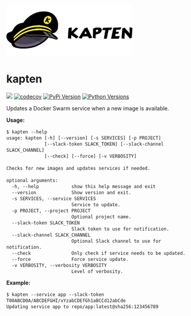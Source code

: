 <img src="https://raw.githubusercontent.com/5monkeys/kapten/master/kapten-text.png" width="66%" />

# kapten

![](https://github.com/5monkeys/kapten/workflows/Test/badge.svg)
[![codecov](https://codecov.io/gh/5monkeys/kapten/branch/master/graph/badge.svg)](https://codecov.io/gh/5monkeys/kapten)
[![PyPi Version](https://img.shields.io/pypi/v/kapten.svg)](https://pypi.org/project/kapten/)
[![Python Versions](https://img.shields.io/pypi/pyversions/kapten.svg)](https://pypi.org/project/kapten/)

Updates a Docker Swarm service when a new image is available.

**Usage:**
```console
$ kapten --help
usage: kapten [-h] [--version] [-s SERVICES] [-p PROJECT]
              [--slack-token SLACK_TOKEN] [--slack-channel SLACK_CHANNEL]
              [--check] [--force] [-v VERBOSITY]

Checks for new images and updates services if needed.

optional arguments:
  -h, --help            show this help message and exit
  --version             Show version and exit.
  -s SERVICES, --service SERVICES
                        Service to update.
  -p PROJECT, --project PROJECT
                        Optional project name.
  --slack-token SLACK_TOKEN
                        Slack token to use for notification.
  --slack-channel SLACK_CHANNEL
                        Optional Slack channel to use for notification.
  --check               Only check if service needs to be updated.
  --force               Force service update.
  -v VERBOSITY, --verbosity VERBOSITY
                        Level of verbosity.
```

**Example:**
```console
$ kapten --service app --slack-token T00ABCD0A/ABCDEFGHI/xYzabCDEfGh1aBCCd12abCde
Updating service app to repo/app:latest@sha256:123456789
```
